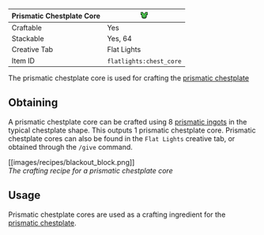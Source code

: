 | Prismatic Chestplate Core | <img src="images/gifs/chest_core.gif" width="16" alt=""/> |
|---------------------------|-----------------------------------------------------------|
| Craftable                 | Yes                                                       |
| Stackable                 | Yes, 64                                                   |
| Creative Tab              | Flat Lights                                               |
| Item ID                   | `flatlights:chest_core`                                   |

The prismatic chestplate core is used for crafting the [prismatic chestplate](Prismatic-Chestplate)

## Obtaining
A prismatic chestplate core can be crafted using 8 [prismatic ingots](Prismatic-Ingot) in the typical chestplate shape. This outputs 1 prismatic chestplate core. Prismatic chestplate cores can also be found in the `Flat Lights` creative tab, or obtained through the `/give` command.

[[images/recipes/blackout_block.png]]  
*The crafting recipe for a prismatic chestplate core*

## Usage
Prismatic chestplate cores are used as a crafting ingredient for the [prismatic chestplate](Prismatic-Chestplate).
